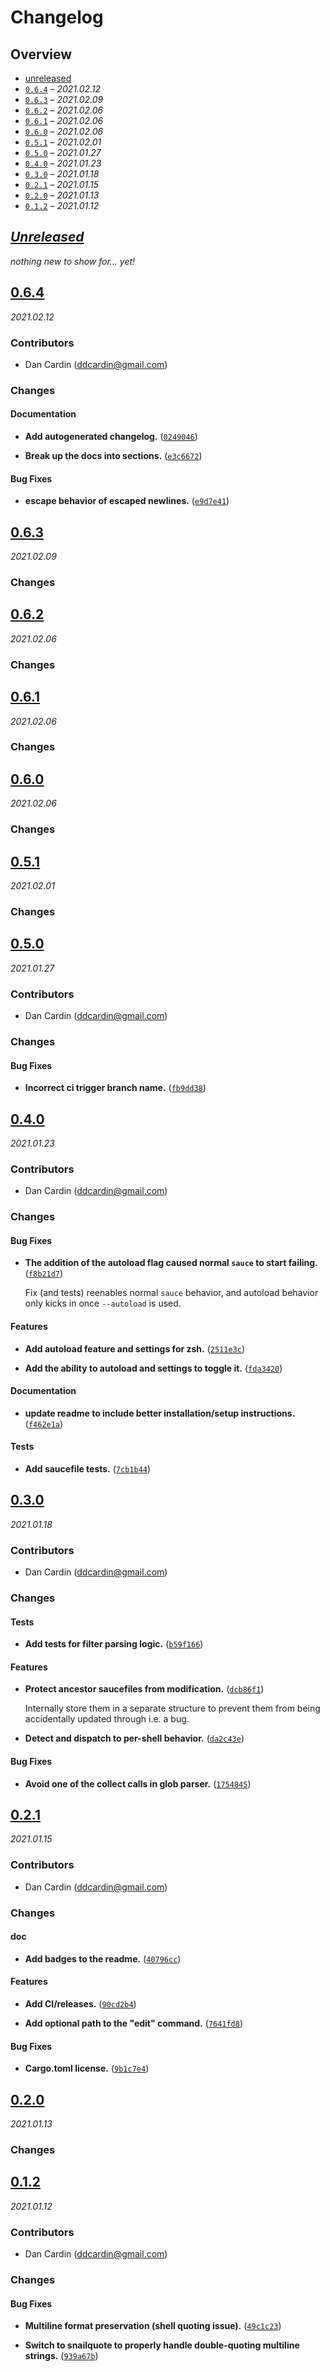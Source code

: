 # Changelog

## Overview

- [unreleased](#unreleased)
- [`0.6.4`](#064) – _2021.02.12_
- [`0.6.3`](#063) – _2021.02.09_
- [`0.6.2`](#062) – _2021.02.06_
- [`0.6.1`](#061) – _2021.02.06_
- [`0.6.0`](#060) – _2021.02.06_
- [`0.5.1`](#051) – _2021.02.01_
- [`0.5.0`](#050) – _2021.01.27_
- [`0.4.0`](#040) – _2021.01.23_
- [`0.3.0`](#030) – _2021.01.18_
- [`0.2.1`](#021) – _2021.01.15_
- [`0.2.0`](#020) – _2021.01.13_
- [`0.1.2`](#012) – _2021.01.12_

## _[Unreleased]_

_nothing new to show for… yet!_

## [0.6.4]

_2021.02.12_

### Contributors


- Dan Cardin (<ddcardin@gmail.com>)

### Changes

#### Documentation

- **Add autogenerated changelog.** ([`0249046`])

- **Break up the docs into sections.** ([`e3c6672`])

#### Bug Fixes

- **escape behavior of escaped newlines.** ([`e9d7e41`])

## [0.6.3]

_2021.02.09_

### Changes

## [0.6.2]

_2021.02.06_

### Changes

## [0.6.1]

_2021.02.06_

### Changes

## [0.6.0]

_2021.02.06_

### Changes

## [0.5.1]

_2021.02.01_

### Changes

## [0.5.0]

_2021.01.27_

### Contributors


- Dan Cardin (<ddcardin@gmail.com>)

### Changes

#### Bug Fixes

- **Incorrect ci trigger branch name.** ([`fb9dd38`])

## [0.4.0]

_2021.01.23_

### Contributors


- Dan Cardin (<ddcardin@gmail.com>)

### Changes

#### Bug Fixes

- **The addition of the autoload flag caused normal `sauce` to start failing.** ([`f8b21d7`])

  Fix (and tests) reenables normal `sauce` behavior, and autoload behavior
  only kicks in once `--autoload` is used.

#### Features

- **Add autoload feature and settings for zsh.** ([`2511e3c`])

- **Add the ability to autoload and settings to toggle it.** ([`fda3420`])

#### Documentation

- **update readme to include better installation/setup instructions.** ([`f462e1a`])

#### Tests

- **Add saucefile tests.** ([`7cb1b44`])

## [0.3.0]

_2021.01.18_

### Contributors


- Dan Cardin (<ddcardin@gmail.com>)

### Changes

#### Tests

- **Add tests for filter parsing logic.** ([`b59f166`])

#### Features

- **Protect ancestor saucefiles from modification.** ([`dcb86f1`])

  Internally store them in a separate structure to prevent them
  from being accidentally updated through i.e. a bug.

- **Detect and dispatch to per-shell behavior.** ([`da2c43e`])

#### Bug Fixes

- **Avoid one of the collect calls in glob parser.** ([`1754845`])

## [0.2.1]

_2021.01.15_

### Contributors


- Dan Cardin (<ddcardin@gmail.com>)

### Changes

#### doc

- **Add badges to the readme.** ([`40796cc`])

#### Features

- **Add CI/releases.** ([`90cd2b4`])

- **Add optional path to the "edit" command.** ([`7641fd8`])

#### Bug Fixes

- **Cargo.toml license.** ([`9b1c7e4`])

## [0.2.0]

_2021.01.13_

### Changes

## [0.1.2]

_2021.01.12_

### Contributors


- Dan Cardin (<ddcardin@gmail.com>)

### Changes

#### Bug Fixes

- **Multiline format preservation (shell quoting issue).** ([`49c1c23`])

- **Switch to snailquote to properly handle double-quoting multiline strings.** ([`939a67b`])

[unreleased]: https://github.com/DanCardin/sauce/compare/v0.6.4...HEAD
[0.6.4]: https://github.com/DanCardin/sauce/releases/tag/v0.6.4
[0.6.3]: https://github.com/DanCardin/sauce/releases/tag/v0.6.3
[0.6.2]: https://github.com/DanCardin/sauce/releases/tag/v0.6.2
[0.6.1]: https://github.com/DanCardin/sauce/releases/tag/v0.6.1
[0.6.0]: https://github.com/DanCardin/sauce/releases/tag/v0.6.0
[0.5.1]: https://github.com/DanCardin/sauce/releases/tag/v0.5.1
[0.5.0]: https://github.com/DanCardin/sauce/releases/tag/v0.5.0
[0.4.0]: https://github.com/DanCardin/sauce/releases/tag/v0.4.0
[0.3.0]: https://github.com/DanCardin/sauce/releases/tag/v0.3.0
[0.2.1]: https://github.com/DanCardin/sauce/releases/tag/v0.2.1
[0.2.0]: https://github.com/DanCardin/sauce/releases/tag/v0.2.0
[0.1.2]: https://github.com/DanCardin/sauce/releases/tag/v0.1.2


[`0249046`]: https://github.com/DanCardin/sauce/commit/0249046a9d5d547e1528e8293937dde6aa49cbf3
[`e9d7e41`]: https://github.com/DanCardin/sauce/commit/e9d7e413882d1a6da005fca15cc38f815b688d3e
[`e3c6672`]: https://github.com/DanCardin/sauce/commit/e3c66721b16727d8b048a6e5c8eef808229863e9
[`fb9dd38`]: https://github.com/DanCardin/sauce/commit/fb9dd38c23d126801b63d5e193020564f6487a3d
[`f8b21d7`]: https://github.com/DanCardin/sauce/commit/f8b21d7b9500aab40a125839686593b35fc4dd13
[`2511e3c`]: https://github.com/DanCardin/sauce/commit/2511e3ccf4eed9bc73e7a7f8c275aaaa23c14116
[`f462e1a`]: https://github.com/DanCardin/sauce/commit/f462e1a4e32e3a16ad1f07de43e74b3be21c2781
[`fda3420`]: https://github.com/DanCardin/sauce/commit/fda34204331d6cc362c6c0f718b762fa30c8fd7f
[`7cb1b44`]: https://github.com/DanCardin/sauce/commit/7cb1b44f41f1075a7d87ce790a9a80cacc205654
[`b59f166`]: https://github.com/DanCardin/sauce/commit/b59f166250be6a37011a14329241d4d0628cb1fe
[`dcb86f1`]: https://github.com/DanCardin/sauce/commit/dcb86f1db357c8a90af2e21b6397626c18c3af98
[`1754845`]: https://github.com/DanCardin/sauce/commit/1754845194994c8aa5b0c260d3fc8d31b5773fb1
[`da2c43e`]: https://github.com/DanCardin/sauce/commit/da2c43e6b1a4bdac6cfb5d469b1827f11441afc6
[`40796cc`]: https://github.com/DanCardin/sauce/commit/40796cccaf4a3b62831fc72425200119d9d8e7f5
[`90cd2b4`]: https://github.com/DanCardin/sauce/commit/90cd2b4fdf9a99ba5bd05701234df7f4caf95318
[`9b1c7e4`]: https://github.com/DanCardin/sauce/commit/9b1c7e4f17903a523f6ba19e9638bcdd7a6916fc
[`7641fd8`]: https://github.com/DanCardin/sauce/commit/7641fd8d854db072dfff41ad0b4cd2afda2c0992
[`49c1c23`]: https://github.com/DanCardin/sauce/commit/49c1c2310048bc0472f867464bb0a9907433e476
[`939a67b`]: https://github.com/DanCardin/sauce/commit/939a67ba13a37d081128d5ed7a28d1acfba6a647
<!--
Config(
  github: ( repo: "DanCardin/sauce" ),
)

Template(
# Changelog

## Overview

- [unreleased](#unreleased)

{%- for release in releases %}
- [`{{ release.version }}`](#{{ release.version | replace(from=".", to="") }}) – _{{ release.date | date(format="%Y.%m.%d")}}_
{%- endfor %}

## _[Unreleased]_

{% if unreleased.changes -%}
{%- for change in unreleased.changes -%}
- {{ change.type }}: {{ change.description }} ([`{{ change.commit.short_id }}`])
{% endfor %}
{% else -%}
_nothing new to show for… yet!_

{% endif -%}
{%- for release in releases -%}
## [{{ release.version }}]{% if release.title %} – _{{ release.title }}_{% endif %}

_{{ release.date | date(format="%Y.%m.%d") }}_
{%- if release.notes %}

{{ release.notes }}
{% endif -%}
{%- if release.changeset.contributors %}

### Contributors

{% for contributor in release.changeset.contributors %}
- {{ contributor.name }} (<{{ contributor.email }}>)
{%- endfor %}
{%- endif %}

### Changes

{% for type, changes in release.changeset.changes | group_by(attribute="type") -%}

#### {{ type | typeheader }}

{% for change in changes -%}
- **{{ change.description }}** ([`{{ change.commit.short_id }}`])

{% if change.body -%}
{{ change.body | indent(n=2) }}

{% endif -%}
{%- endfor -%}

{% endfor %}
{%- endfor -%}

{% if config.github.repo -%}
  {%- set url = "https://github.com/" ~ config.github.repo -%}
{%- else -%}
  {%- set url = "#" -%}
{%- endif -%}
{% if releases -%}
[unreleased]: {{ url }}/compare/v{{ releases | first | get(key="version") }}...HEAD
{%- else -%}
[unreleased]: {{ url }}/commits
{%- endif -%}
{%- for release in releases %}
[{{ release.version }}]: {{ url }}/releases/tag/v{{ release.version }}
{%- endfor %}

{% for change in unreleased.changes %}
[`{{ change.commit.short_id }}`]: {{ url }}/commit/{{ change.commit.id }}
{%- endfor -%}
{%- for release in releases %}
{%- for change in release.changeset.changes %}
[`{{ change.commit.short_id }}`]: {{ url }}/commit/{{ change.commit.id }}
{%- endfor -%}
{%- endfor %}
)
-->
